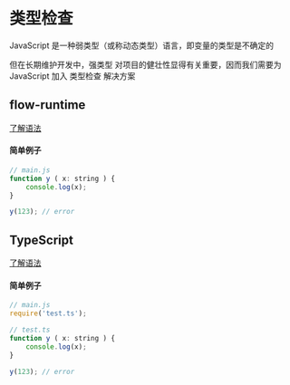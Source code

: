 # 类型检查

JavaScript 是一种弱类型（或称动态类型）语言，即变量的类型是不确定的

但在长期维护开发中，强类型 对项目的健壮性显得有关重要，因而我们需要为 JavaScript 加入 类型检查 解决方案

## flow-runtime

[了解语法](https://flow.org/en/docs/getting-started/)

#### 简单例子

```js
// main.js
function y ( x: string ) {
    console.log(x);
}

y(123); // error
```


## TypeScript

[了解语法](https://www.typescriptlang.org/docs/tutorial.html)

#### 简单例子

```js
// main.js
require('test.ts');

// test.ts
function y ( x: string ) {
    console.log(x);
}

y(123); // error
```
